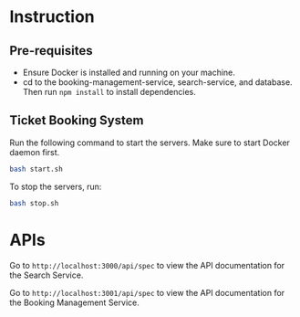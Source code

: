 # Instruction

## Pre-requisites
- Ensure Docker is installed and running on your machine.
- cd to the booking-management-service, search-service, and database. Then run `npm install` to install dependencies.

## Ticket Booking System
Run the following command to start the servers. Make sure to start Docker daemon first.

```bash
bash start.sh
```

To stop the servers, run:

```bash
bash stop.sh
```

# APIs

Go to `http://localhost:3000/api/spec` to view the API documentation for the Search Service.

Go to `http://localhost:3001/api/spec` to view the API documentation for the Booking Management Service.
